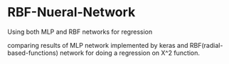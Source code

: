 # RBF-Nueral-Network
Using both MLP and RBF networks for regression

comparing results of MLP network implemented by keras and RBF(radial-based-functions) network for doing a regression on X^2 function.
